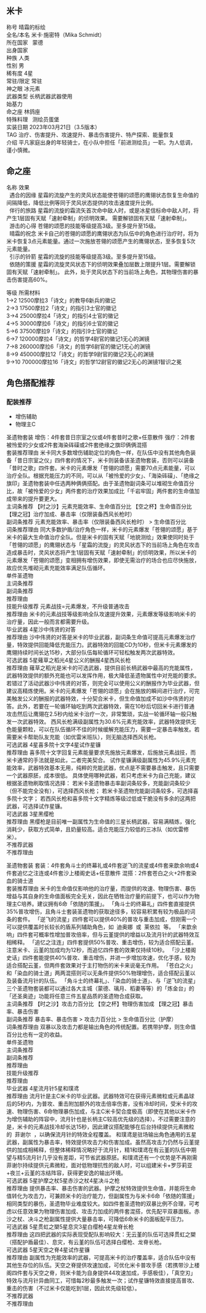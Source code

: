 米卡
--

  
称号 晴霜的标绘  
全名/本名 米卡·施密特（Mika Schmidt）  
所在国家   蒙德    
出身国家  
种族 人类  
性别 男  
稀有度 4星  
常驻/限定 常驻  
神之眼 冰元素  
武器类型 长柄武器武器使用  
始基力  
命之座 林鸽座  
特殊料理   测绘员蛋堡    
实装日期 2023年03月21日（3.5版本）  
TAG 治疗、伤害提升、攻速提升、暴击伤害提升、特产探索、能量恢复  
介绍 平凡家庭出身的年轻骑士，在小队中担任「前进测绘员」一职。为人低调，谨小慎微。

  

  

  

命之座
---

  
名称 效果  
  遇合的因缘 星霜的流旋产生的灵风状态能使苍翎的颂愿的鹰翎状态恢复生命值的间隔降低，降低比例等同于灵风状态提供的攻击速度提升比例。  
  伴行的旅路 星霜的流旋的霜流矢首次命中敌人时，或是冰星信标命中敌人时，将产生1层固有天赋「速射牵制」的侦明效果。 需要解锁固有天赋「速射牵制」。  
  游击的心得 苍翎的颂愿的技能等级提高3级。至多提升至15级。  
  晴霜的祝念 米卡自己的苍翎的颂愿的鹰翎状态为队伍中的角色进行治疗时，将为米卡恢复3点元素能量。通过一次施放苍翎的颂愿产生的鹰翎状态，至多恢复5次元素能量。  
  引示的铃箭 星霜的流旋的技能等级提高3级。至多提升至15级。  
  依随的策援 星霜的流旋灵风状态下的侦明效果叠加层数上限提升1层。需要解锁固有天赋「速射牵制」。 此外，处于灵风状态下的当前场上角色，其物理伤害的暴击伤害提高60%。

  

  
等级 所需材料  
1→2 12500摩拉3「诗文」的教导6新兵的徽记  
2→3 17500摩拉2「诗文」的指引3士官的徽记  
3→4 25000摩拉4「诗文」的指引4士官的徽记  
4→5 30000摩拉6「诗文」的指引6士官的徽记  
5→6 37500摩拉9「诗文」的指引9士官的徽记  
6→7 120000摩拉4「诗文」的哲学4尉官的徽记1无心的渊镜  
7→8 260000摩拉6「诗文」的哲学6尉官的徽记1无心的渊镜  
8→9 450000摩拉12「诗文」的哲学9尉官的徽记2无心的渊镜  
9→10 700000摩拉16「诗文」的哲学12尉官的徽记2无心的渊镜1智识之冕

角色搭配推荐
------

### 配装推荐

*   增伤辅助
*   物理主C

  
圣遗物套装 增伤：4件套昔日宗室之仪或4件套昔时之歌+任意散件 强疗：2件套被怜爱的少女或2件套海染砗磲或2件套绝缘之旗印俩俩混搭  
套装推荐理由 米卡同大多数增伤辅助定位的角色一样，在队伍中没有其他角色装备「昔日宗室之仪」四件套的情况下，米卡则装备该圣遗物套装，否则可以装备「昔时之歌」四件套。米卡的元素爆发「苍翎的颂愿」需要70点元素能量，可以治疗全队。根据充能压力的不同，可以从「被怜爱的少女」、「海染砗磲」、「绝缘之旗印」圣遗物套装中任选两种俩俩搭配。由于圣遗物副词条可以堆砌生命值百分比，故「被怜爱的少女」两件套的治疗效果加成比「千岩牢固」两件套的生命值加成带来的提升要更大。  
主词条推荐 【时之沙】元素充能效率、生命值百分比 【空之杯】生命值百分比 【理之冠】治疗加成、暴击率（仅限装备西风长枪时）  
副词条推荐 元素充能效率、暴击率（仅限装备西风长枪时） > 生命值百分比  
词条推荐理由 同大多数护盾/治疗角色一样，米卡的元素爆发「苍翎的颂愿」基于米卡的最大生命值治疗全队。但是米卡的固有天赋「地貌测绘」效果使同时处于「苍翎的颂愿」的鹰翎状态与「星霜的流旋」的灵风状态下的当前场上角色在攻击造成暴击时，灵风状态将产生1层固有天赋「速射牵制」的侦明效果，所以米卡的元素爆发「苍翎的颂愿」变相拥有增伤效果，即使无需治疗的场合也应尽快施放，故应优先堆砌元素充能效率满足队伍循环。  
单件圣遗物  
主词条推荐  
副词条推荐  
推荐理由  
技能升级推荐 元素战技=元素爆发，不升级普通攻击  
推荐理由 米卡的元素战技等级影响全队攻速提升效果，元素爆发等级影响米卡的治疗量，因此一般而言都需要升级。  
毕业武器 4星沙中伟贤的对答  
推荐理由 沙中伟贤的对答是米卡的毕业武器，副词条生命值可提高元素爆发治疗量，特效提供回能降低充能压力。武器特效的回能CD为10秒，但米卡元素爆发的鹰翎持续时间长达15秒，大部分队伍每轮循环可轻松触发两次武器特效。  
可选武器 5星薙草之稻光4星公义的酬报4星西风长枪  
推荐理由 薙草之稻光是米卡的可选武器，提供目前长柄武器中最高的充能属性，武器特效提供的额外充能也可以发挥作用，极大降低圣遗物属性中对充能的要求。 若错过了活动武器沙中伟贤的对答，则完全可以使用公义的酬报作为毕业武器，但建议高精炼使用。米卡的元素爆发「苍翎的颂愿」会在施放的瞬间进行治疗，可完美触发公义的酬报的武器特效，十分契合米卡，但生命值加成不如沙中伟贤的对答。此外，若要在一轮循环轴吃到两次武器特效，需在10秒后切回米卡进行普通攻击然后让鹰翎在2.5秒内给米卡治疗一次，非常繁琐，实战一轮循环轴一般只触发一次武器特效。 西风长枪满级副属性为30.6%元素充能效率，武器特效提供无色能量颗粒，可以在队伍循环不佳的时候缓解充能压力，需要一定暴击率触发。若需要米卡帮助队友充能（如优雷米班队），则无脑选择西风长枪。  
可选武器 4星喜多院十文字4星试作星镰  
推荐理由 喜多院十文字回复元素能量要求先施放元素爆发，后施放元素战技，而米卡通常的手法就是如此，二者完美契合。 试作星镰满级副属性为45.9%元素充能效率，武器特效基本无用，纯粹的充能武器，优点是不需要暴击触发，且只需要一个武器原胚，成本很低。 具体使用哪种武器，若只考虑米卡为自己充能，建议根据圣遗物刷取情况选择： 若米卡圣遗物暴击率副词条较多，充能副词条较少（但不能完全没有），可选择西风长枪； 若米卡圣遗物充能副词条较多，可选择喜多院十文字； 若西风长枪和喜多院十文字精炼等级过低或干脆没有多余的这两把武器，可选择试作星镰。  
可选武器 3星黑缨枪  
推荐理由 黑缨枪是目前唯一副属性为生命值的三星长柄武器，容易满精炼，强化消耗少，获取方式简单，且奶量较高。适合充能压力较低的三冰队（如优雷修米）。  
不推荐武器  
不推荐理由

  
圣遗物套装 套装：4件套角斗士的终幕礼或4件套逆飞的流星或4件套来歆余响或4件套追忆之注连或4件套沙上楼阁史话+任意散件 混搭：2件套苍白之火+2件套染血的骑士道  
套装推荐理由 米卡的生命值仅影响他的治疗量，而提供的攻速、物理伤害、暴伤增益与其自身的生命值面板完全无关，因此在牺牲治疗量的前提下，也可以作为物理主C培养。建议拥有6命「依随的策援」。 「角斗士的终幕礼」四件套直接提供35%普攻增伤，且角斗士套装圣遗物的获取途径多，较容易积累有较为极品的词条的套件。 「逆飞的流星」四件套可以提供40%的普攻与重击加成，但刚需一个可以提供覆盖时长较长的盾系列辅助角色，如  迪奥娜  或  莱依拉  等。 「来歆余响」四件套可概率性增加普攻倍率，但与云堇提供的增益以及流月针的武器特效互相稀释。 「追忆之注连」四件套提供50%普攻、重击增伤，较为适合搭配云堇。注意米卡、云堇的加成均为12秒，而追忆四件套的效果仅持续10秒。 「沙上楼阁史话」四件套能提供40%普攻、重击增伤，并进一步增加攻速，优化手感，较为适合搭配云堇，但两件套效果对于主打物伤的米卡来说毫无作用。 「苍白之火」和「染血的骑士道」两两混搭则可以无条件提供50%物理增伤，适合搭配云堇以及装备流月针的队伍。 「角斗士的终幕礼」、「染血的骑士道」、与「逆飞的流星」三个圣遗物套装都可以通过各大主城（蒙德、璃月、稻妻等等）的「炼金台」的「还圣奥迹」功能将任意三件五星品质的圣遗物合成获取。  
主词条推荐 【时之沙】攻击力百分比 【空之杯】物理伤害加成 【理之冠】暴击率、暴击伤害  
副词条推荐 暴击率、暴击伤害 > 攻击力百分比 > 生命值百分比（护摩）  
词条推荐理由 双暴以及攻击力都是输出角色的传统配置。若携带护摩，则生命值百分比也有一定的收益。  
单件圣遗物  
主词条推荐  
副词条推荐  
推荐理由  
技能升级推荐  
推荐理由  
毕业武器 4星流月针5星和璞鸢  
推荐理由 流月针是主C米卡的毕业武器。武器特效可在获得元素微粒或元素晶球后的5秒内，为普攻、重击附加额外的攻击倍率伤害，没有冷却时间，受米卡的攻速、物理伤害、6命物理暴伤加成，与主C米卡契合度极高（即使在其他以米卡作为增伤辅助的阵容中，流月针也是长柄主C较高优先级的选择）。不过需要注意的是，米卡的元素战技冷却长达15秒，因此建议搭配能够在后台持续提供元素微粒的  菲谢尔  ，以确保流月针的特效全程覆盖。 和璞鸢是驻场输出角色通用的五星武器，副属性为暴击率，特效提供攻击力和伤害加成。虽然高攻击力仍然与云堇提供的加成相稀释，但整体稀释情况略好于流月针，精1和璞鸢在有云堇的队伍中期望与精5流月针几乎没有差距，可节省武器原胚。和璞鸢还有一个优势是不再刚需菲谢尔持续提供元素微粒，面对低物理抗性的敌人时，可以组建米卡+罗莎莉亚+夜兰+云堇的冻结阵容，获得更安逸的输出环境。  
可选武器 5星护摩之杖5星赤沙之杖4星决斗之枪  
推荐理由 提供暴击率、暴击伤害的武器。护摩之杖特效提供生命值，并能将生命值转化为攻击力，可兼顾米卡的治疗能力，但副属性为与米卡6命「依随的策援」相同类型的暴伤，圣遗物毕业难度较大。如四件套圣遗物的双暴比例不合理，可考虑以任意效果为物理伤害加成、攻击力加成的两件套混搭，优先配平双暴面板。赤沙之杖、决斗之枪副属性提供大量暴击率，可降低6命米卡的面板配平压力。  
可选武器 5星贯虹之槊5星息灾3星白缨枪4星龙脊长枪  
推荐理由 这四把武器的实际表现受配队影响较大：无云堇的队伍可选择贯虹之槊（搭配护盾最佳）、息灾，有云堇的队伍可选择白缨枪、龙脊长枪。  
可选武器 5星天空之脊4星试作星镰  
推荐理由 副属性为充能效率的武器，可提高米卡的治疗覆盖率，适合队伍中没有其他生存位的队伍。天空之脊提供攻速加成，可优化米卡普攻手感（若携带沙上楼阁四件套与天空之脊，则米卡能为自身提供44攻速加成，手感极佳），「真空刃」特效与流月针异曲同工，可惜每2秒最多触发一次；试作星镰特效直接提高普攻、重击的伤害（不过米卡仅能吃到1层，因此优先级较低）。  
不推荐武器  
不推荐理由